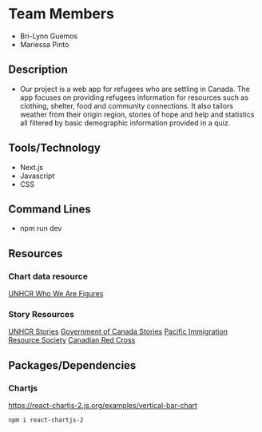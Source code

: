 # Team Members 
- Bri-Lynn Guemos
- Mariessa Pinto 

## Description
- Our project is a web app for refugees who are settling in Canada. The app focuses on providing refugees information for resources such as clothing, shelter, food and community connections. It also tailors weather from their origin region, stories of hope and help and statistics all filtered by basic demographic information provided in a quiz.

## Tools/Technology 
- Next.js
- Javascript
- CSS

## Command Lines 
- npm run dev 

## Resources
### Chart data resource
[UNHCR Who We Are Figures](https://www.unhcr.org/about-unhcr/who-we-are/figures-glance)

### Story Resources
[UNHCR Stories](https://www.unhcr.org/)
[Government of Canada Stories](https://www.canada.ca/en/immigration-refugees-citizenship/services/refugees.html)
[Pacific Immigration Resource Society](https://pirs.bc.ca/)
[Canadian Red Cross](https://www.redcross.ca/)

## Packages/Dependencies 
### Chartjs
https://react-chartjs-2.js.org/examples/vertical-bar-chart
```
npm i react-chartjs-2
```




